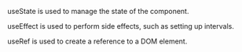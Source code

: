 useState is used to manage the state of the component.

useEffect is used to perform side effects, such as setting up intervals.

useRef is used to create a reference to a DOM element.

